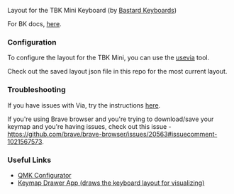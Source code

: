 Layout for the TBK Mini Keyboard (by [Bastard Keyboards](https://bastardkb.com/))

For BK docs, [here](https://docs.bastardkb.com/).

### Configuration

To configure the layout for the TBK Mini, you can use the [usevia](https://usevia.app) tool.

Check out the saved layout json file in this repo for the most current layout.

### Troubleshooting

If you have issues with Via, try the instructions
[here](https://docs.bastardkb.com/help/troubleshooting.html#flashingusing-troubleshooting).

If you're using Brave browser and you're trying to download/save your keymap
and you're having issues, check out this issue -
https://github.com/brave/brave-browser/issues/20563#issuecomment-1021567573.

### Useful Links

- [QMK Configurator](https://config.qmk.fm/#/bastardkb/tbkmini/v2/splinky_3/LAYOUT_split_3x6_3)
- [Keymap Drawer App (draws the keyboard layout for visualizing)](https://keymap-drawer.streamlit.app/)
